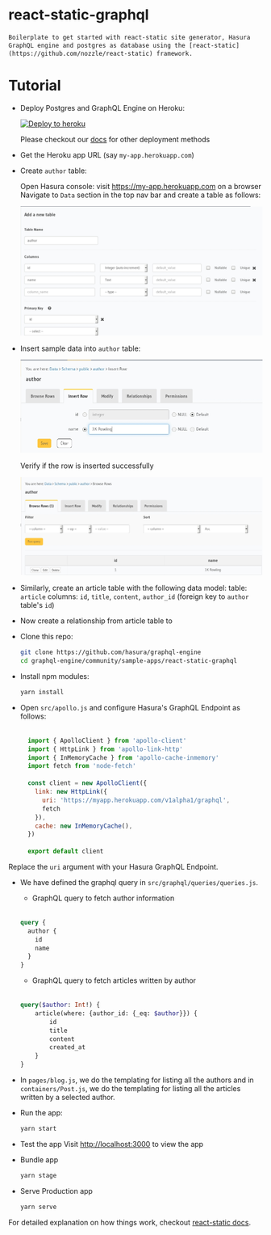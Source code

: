 # react-static-graphql

    Boilerplate to get started with react-static site generator, Hasura GraphQL engine and postgres as database using the [react-static](https://github.com/nozzle/react-static) framework.

# Tutorial

- Deploy Postgres and GraphQL Engine on Heroku:
  
  [![Deploy to
  heroku](https://www.herokucdn.com/deploy/button.svg)](https://heroku.com/deploy?template=https://github.com/hasura/graphql-engine-heroku)

  Please checkout our [docs](https://docs.hasura.io/1.0/graphql/manual/deployment/index.html) for other deployment methods

- Get the Heroku app URL (say `my-app.herokuapp.com`)
- Create `author` table:
  
  Open Hasura console: visit https://my-app.herokuapp.com on a browser  
  Navigate to `Data` section in the top nav bar and create a table as follows:

  ![Create author table](../gatsby-postgres-graphql/assets/add_table.jpg)

- Insert sample data into `author` table:

  ![Insert data into author table](../gatsby-postgres-graphql/assets/insert_data.jpg)

  Verify if the row is inserted successfully

  ![Insert data into author table](../gatsby-postgres-graphql/assets/browse_rows.jpg)

- Similarly, create an article table with the following data model:
table: `article`
columns: `id`, `title`, `content`, `author_id` (foreign key to `author` table's `id`)

- Now create a relationship from article table to 

- Clone this repo:
  ```bash
  git clone https://github.com/hasura/graphql-engine
  cd graphql-engine/community/sample-apps/react-static-graphql
  ```

- Install npm modules:
  ```bash
  yarn install
  ```

- Open `src/apollo.js` and configure Hasura's GraphQL Endpoint as follows: 
  ```js

    import { ApolloClient } from 'apollo-client'
    import { HttpLink } from 'apollo-link-http'
    import { InMemoryCache } from 'apollo-cache-inmemory'
    import fetch from 'node-fetch'

    const client = new ApolloClient({
      link: new HttpLink({
        uri: 'https://myapp.herokuapp.com/v1alpha1/graphql',
        fetch
      }),
      cache: new InMemoryCache(),
    })

    export default client

  ```
Replace the `uri` argument with your Hasura GraphQL Endpoint.

- We have defined the graphql query in `src/graphql/queries/queries.js`. 
    - GraphQL query to fetch author information

    ```graphql

    query {
      author {
        id
        name
      }
    }

    ```

    - GraphQL query to fetch articles written by author

    ```graphql

    query($author: Int!) {
        article(where: {author_id: {_eq: $author}}) {
            id
            title
            content
            created_at
        }
    }

    ```

- In `pages/blog.js`, we do the templating for listing all the authors and in `containers/Post.js`, we do the templating for listing all the articles written by a selected author.

- Run the app:
  ```bash
  yarn start
  ```
- Test the app
  Visit [http://localhost:3000](http://localhost:3000) to view the app

- Bundle app
  ```bash
  yarn stage
  ```
- Serve Production app
  ```bash
  yarn serve
  ```

For detailed explanation on how things work, checkout [react-static docs](https://github.com/nozzle/react-static).

